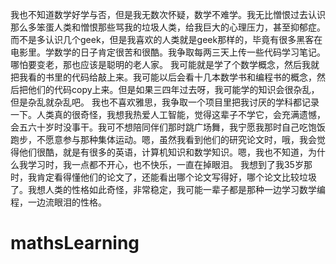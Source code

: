 我也不知道数学好学与否，但是我无数次怀疑，数学不难学。我无比憎恨过去认识那么多笨蛋人类和憎恨那些骂我的垃圾人类，给我巨大的心理压力，甚至抑郁症。而不是多认识几个geek，但是我喜欢的人类就是geek那样的，毕竟有很多黑客在电影里。学数学的日子肯定很苦和很酷。我争取每两三天上传一些代码学习笔记。哪怕要变老，那也应该是聪明的老人家。
我可能就是学了个数学概念，然后我就把我看的书里的代码给敲上来。我可能以后会看十几本数学书和编程书的概念，然后把他们的代码copy上来。但是如果三四年过去呀，我可能学的知识会很杂乱，但是杂乱就杂乱吧。
我也不喜欢雅思，我争取一个项目里把我讨厌的学科都记录一下。人类真的很奇怪，我想我热爱人工智能，觉得这辈子不学它，会充满遗憾，会五六十岁时没事干。我可不想陪同伴们那时跳广场舞，我宁愿我那时自己吃饱饭跑步，不愿意参与那种集体运动。嗯，虽然我看到他们的研究论文时，哦，我会觉得他们很酷，就是有很多的英语，计算机知识和数学知识。嗯，我也不知道，为什么我学习时，我一点都不开心，也不快乐，一直在掉眼泪。
我想到了我35岁那时，我肯定看得懂他们的论文了，还能看出哪个论文写得好，哪个论文比较垃圾了。我想人类的性格如此奇怪，非常稳定，我可能一辈子都是那种一边学习数学编程，一边流眼泪的性格。
# mathsLearning
